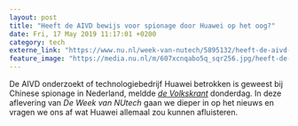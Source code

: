 ```yaml
---
layout: post
title: "Heeft de AIVD bewijs voor spionage door Huawei op het oog?"
date: Fri, 17 May 2019 11:17:01 +0200
category: tech
externe_link: "https://www.nu.nl/week-van-nutech/5895132/heeft-de-aivd-bewijs-voor-spionage-door-huawei-op-het-oog.html"
feature_image: "https://media.nu.nl/m/607xcnqabo5q_sqr256.jpg/heeft-de-aivd-bewijs-voor-spionage-door-huawei-op-het-oog.jpg"
---
```


De AIVD onderzoekt of technologiebedrijf Huawei betrokken is geweest bij Chinese spionage in Nederland, meldde <a href="https://www.volkskrant.nl/nieuws-achtergrond/huawei-mogelijk-betrokken-bij-chinese-spionage-in-nederland~b4fadc1c/" target="_blank"><em>de Volkskrant</em></a> donderdag. In deze aflevering van <em>De Week van NUtech</em> gaan we dieper in op het nieuws en vragen we ons af wat Huawei allemaal zou kunnen afluisteren.
